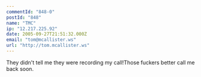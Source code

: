 ```yaml
---
commentId: "848-0"
postId: "848"
name: "TMC"
ip: "12.217.225.92"
date: 2005-09-27T21:51:32.000Z
email: "tom@mcallister.ws"
url: "http://tom.mcallister.ws"
---
```

<p>They didn't tell me they were recording my call!Those fuckers better call me back soon.</p>
